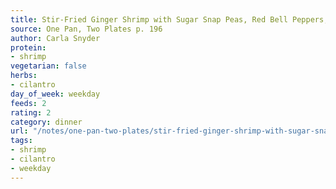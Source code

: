 ```yaml
---
title: Stir-Fried Ginger Shrimp with Sugar Snap Peas, Red Bell Peppers, and Corn
source: One Pan, Two Plates p. 196
author: Carla Snyder
protein:
- shrimp
vegetarian: false
herbs:
- cilantro
day_of_week: weekday
feeds: 2
rating: 2
category: dinner
url: "/notes/one-pan-two-plates/stir-fried-ginger-shrimp-with-sugar-snap-peas-red-bell-peppers-and-corn.html"
tags:
- shrimp
- cilantro
- weekday
---
```



